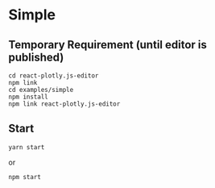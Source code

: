 # Simple

## Temporary Requirement (until editor is published)

```
cd react-plotly.js-editor
npm link
cd examples/simple
npm install
npm link react-plotly.js-editor
```

## Start

```
yarn start
```

or

```
npm start
```
